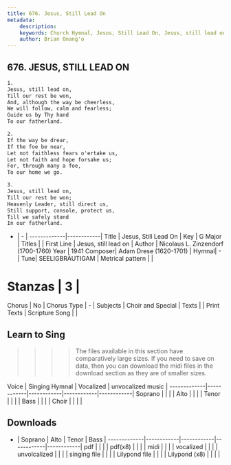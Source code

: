 ```yaml
---
title: 676. Jesus, Still Lead On
metadata:
    description: 
    keywords: Church Hymnal, Jesus, Still Lead On, Jesus, still lead on, 
    author: Brian Onang'o
---
```



## 676. JESUS, STILL LEAD ON

```txt
1.
Jesus, still lead on, 
Till our rest be won, 
And, although the way be cheerless, 
We will follow, calm and fearless; 
Guide us by Thy hand 
To our fatherland. 

2.
If the way be drear, 
If the foe be near, 
Let not faithless fears o'ertake us, 
Let not faith and hope forsake us; 
For, through many a foe, 
To our home we go. 

3.
Jesus, still lead on, 
Till our rest be won; 
Heavenly Leader, still direct us, 
Still support, console, protect us, 
Till we safely stand 
In our fatherland.
```

- |   -  |
-------------|------------|
Title | Jesus, Still Lead On |
Key | G Major |
Titles |  |
First Line | Jesus, still lead on |
Author | Nicolaus L. Zinzendorf (1700-1760)
Year | 1941
Composer| Adam Drese (1620-1701) |
Hymnal|  - |
Tune| SEELIGBRÄUTIGAM |
Metrical pattern | |
# Stanzas | 3 |
Chorus | No |
Chorus Type | - |
Subjects | Choir and Special |
Texts |  |
Print Texts | 
Scripture Song |  |
  
## Learn to Sing

>>>> The files available in this section have comparatively large sizes. If you need to save on data, then you can download the midi files in the download section as they are of smaller sizes.

Voice |  Singing Hymnal | Vocalized | unvocalized music |
-------------|------------|------------|------------|------------|
Soprano | | | |
Alto | | | |
Tenor | | | |
Bass | | | |
Choir | | | |

## Downloads

- |  Soprano | Alto | Tenor | Bass |
-------------|------------|------------|------------|------------|
pdf | | | |
pdf(x8) | | | |
midi | | | |
vocalized | | | |
unvolcalized | | | |
singing file | | | |
Lilypond file | | | |
Lilypond (x8) | | | |
  